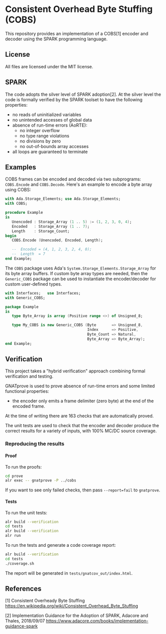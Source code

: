 # Consistent Overhead Byte Stuffing (COBS)
This repository provides an implementation of a COBS[1] encoder and
decoder using the SPARK programming language.

## License
All files are licensed under the MIT license.

## SPARK
The code adopts the silver level of SPARK adoption[2]. At the silver
level the code is formally verified by the SPARK toolset to have
the following properties:
* no reads of uninitialized variables
* no unintended accesses of global data
* absence of run-time errors (AoRTE):
  * no integer overflow
  * no type range violations
  * no divisions by zero
  * no out-of-bounds array accesses
* all loops are guaranteed to terminate

## Examples
COBS frames can be encoded and decoded via two subprograms:
`COBS.Encode` and `COBS.Decode`. Here's an example to encode
a byte array using COBS:

```Ada
with Ada.Storage_Elements; use Ada.Storage_Elements;
with COBS;

procedure Example
is
   Unencoded : Storage_Array (1 .. 5) := (1, 2, 3, 0, 4);
   Encoded   : Storage_Array (1 .. 7);
   Length    : Storage_Count;
begin
   COBS.Encode (Unencoded, Encoded, Length);

   --  Encoded = (4, 1, 2, 3, 2, 4, 0);
   --  Length  = 7
end Example;
```

The `COBS` package uses Ada's `System.Storage_Elements.Storage_Array`
for its byte array buffers. If custom byte array types are needed, then
the `Generic_COBS` package can be used to instantiate the encoder/decoder
for custom user-defined types.

```Ada
with Interfaces;   use Interfaces;
with Generic_COBS;

package Example
is
   type Byte_Array is array (Positive range <>) of Unsigned_8;

   type My_COBS is new Generic_COBS (Byte       => Unsigned_8,
                                     Index      => Positive,
                                     Byte_Count => Natural,
                                     Byte_Array => Byte_Array);
end Example;
```

## Verification

This project takes a "hybrid verification" approach combining formal
verification and testing.

GNATprove is used to prove absence of run-time errors and some limited
functional properties:
 * the encoder only emits a frame delimiter (zero byte) at the end
   of the encoded frame.

At the time of writing there are 163 checks that are automatically proved.

The unit tests are used to check that the encoder and decoder produce the
correct results for a variety of inputs, with 100% MC/DC source coverage.

### Reproducing the results

#### Proof

To run the proofs:

```sh
cd prove
alr exec -- gnatprove -P ../cobs
```

If you want to see only failed checks, then pass `--report=fail` to `gnatprove`.

#### Tests

To run the unit tests:
```sh
alr build --verification
cd tests
alr build --verification
alr run
```

To run the tests and generate a code coverage report:
```sh
alr build --verification
cd tests
./coverage.sh
```

The report will be generated in `tests/gnatcov_out/index.html`.

## References

[1] Consistent Overheady Byte Stuffing
    https://en.wikipedia.org/wiki/Consistent_Overhead_Byte_Stuffing

[2] Implementation Guidance for the Adoption of SPARK, Adacore and Thales, 2018/09/07
    https://www.adacore.com/books/implementation-guidance-spark